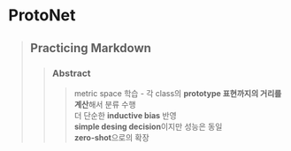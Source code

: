 # ProtoNet
>## Practicing Markdown
>>### Abstract
>>> metric space 학습 - 각 class의 **prototype 표현까지의 거리를 계산**해서 분류 수행  
더 단순한 **inductive bias** 반영  
**simple desing decision**이지만 성능은 동일  
**zero-shot**으로의 확장  